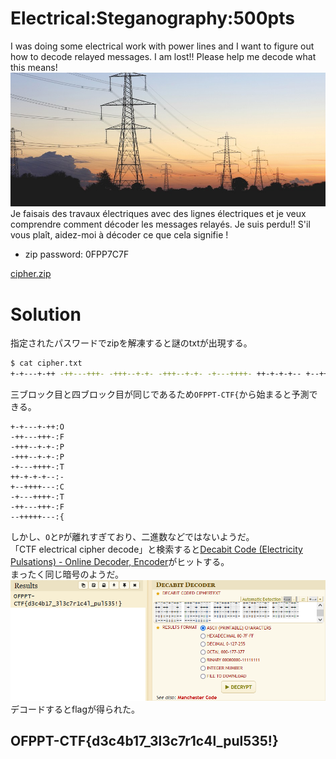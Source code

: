 # Electrical:Steganography:500pts
I was doing some electrical work with power lines and I want to figure out how to decode relayed messages. I am lost!! Please help me decode what this means!  
![electricals.png](images/electricals.png)  
Je faisais des travaux électriques avec des lignes électriques et je veux comprendre comment décoder les messages relayés. Je suis perdu!! S'il vous plaît, aidez-moi à décoder ce que cela signifie !  
- zip password: 0FPP7C7F  

[cipher.zip](cipher.zip)  

# Solution
指定されたパスワードでzipを解凍すると謎のtxtが出現する。  
```bash
$ cat cipher.txt
+-+---+-++ -++---+++- -+++--+-+- -+++--+-+- -+---++++- ++-+-+-+-- +--++++--- -+---++++- -++---+++- --+++++--- +---+++-+- ++-++---+- -+--+-+++- +-+++---+- ---+++-++- +--+-+-++- +++-++---- -+-+++--+- ++-++---+- ++---+-++- ++-++---+- -+--+-+++- +++-++---- +-+---+++- +--+-+-++- -+--+-+++- +-+++---+- ++---+-++- -+-+++--+- ++-+-++--- -+++-+-+-- ++---+-++- -++++---+- ++-++---+- -++++---+- +---++++-- ----+++++-
```
三ブロック目と四ブロック目が同じであるため`OFPPT-CTF{`から始まると予測できる。  
```
+-+---+-++:O
-++---+++-:F
-+++--+-+-:P
-+++--+-+-:P
-+---++++-:T
++-+-+-+--:-
+--++++---:C
-+---++++-:T
-++---+++-:F
--+++++---:{
```
しかし、`O`と`P`が離れすぎており、二進数などではないようだ。  
「CTF  electrical cipher decode」と検索すると[Decabit Code (Electricity Pulsations) - Online Decoder, Encoder](https://www.dcode.fr/decabit-code)がヒットする。  
まったく同じ暗号のようだ。  
![dcode.png](images/dcode.png)  
デコードするとflagが得られた。  

## OFPPT-CTF{d3c4b17_3l3c7r1c4l_pul535!}